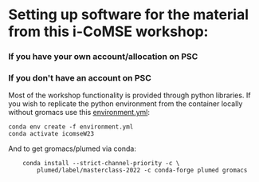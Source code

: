# Setting up software for the material from this i-CoMSE workshop:

### If you have your own account/allocation on PSC

### If you don't have an account on PSC
Most of the workshop functionality is provided through python libraries. If you wish to replicate the python environment from the container locally without gromacs use this [environment.yml](environment.yml):

```
conda env create -f environment.yml
conda activate icomseW23
```

And to get gromacs/plumed via conda:
```
	conda install --strict-channel-priority -c \
	    plumed/label/masterclass-2022 -c conda-forge plumed gromacs
```
